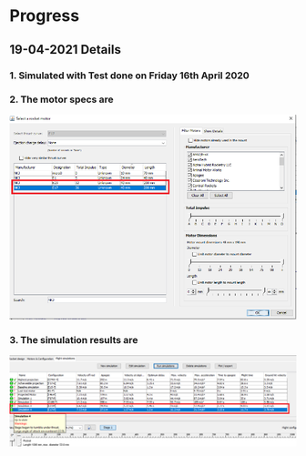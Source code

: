 # Progress

## 19-04-2021 Details

### 1. Simulated with Test done on Friday 16th April 2020

### 2. The motor specs are

![Motor configs](img/motors.png)

### 3. The simulation results are

![Simulation results](img/simResults.png)